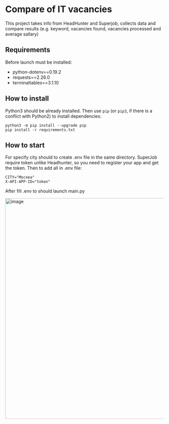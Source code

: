 # Compare of IT vacancies
This project takes info from HeadHunter and Superjob, collects data and compare results (e.g. keyword, vacancies found, vacancies processed and average sallary)
## Requirements
Before launch must be installed:  
 - python-dotenv==0.19.2
 - requests==2.26.0
 - terminaltables==3.1.10
 
## How to install
Python3 should be already installed. Then use `pip` (or `pip3`, if there is a conflict with Python2) to install dependencies:
```
python3 -m pip install --upgrade pip
pip install -r requirements.txt
```
## How to start
For specify city should to create .env file in the same directory. SuperJob require token unlike Headhunter, so you need to register your app and get the token. Then to add all in .env file:
```
CITY="Москва"
X-API-APP-ID="token"
```
After fill .env to should launch main.py

<img width="699" alt="image" src="https://user-images.githubusercontent.com/56154540/156317437-4dd69c8c-ebda-4acc-9fed-e571ae3990d1.png">
